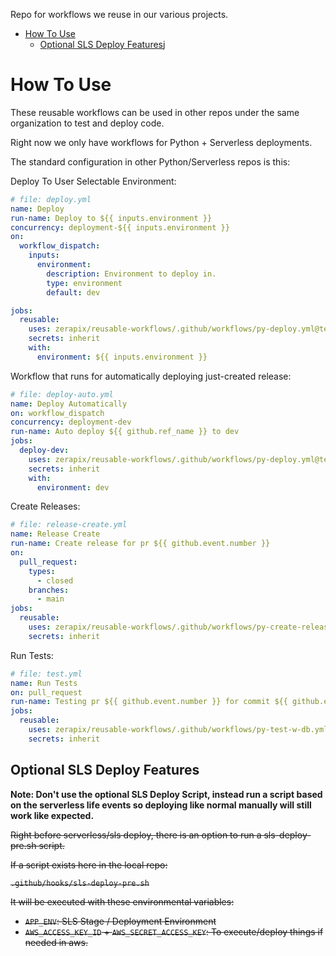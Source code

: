 Repo for workflows we reuse in our various projects.

- [How To Use](#how-to-use)
    * [Optional SLS Deploy Features](#optional-sls-deploy-features)j

# How To Use

These reusable workflows can be used in other repos under the same organization
to test and deploy code.

Right now we only have workflows for Python + Serverless deployments.

The standard configuration in other Python/Serverless repos is this:

Deploy To User Selectable Environment:

```yaml
# file: deploy.yml
name: Deploy
run-name: Deploy to ${{ inputs.environment }}
concurrency: deployment-${{ inputs.environment }}
on:
  workflow_dispatch:
    inputs:
      environment:
        description: Environment to deploy in.
        type: environment
        default: dev

jobs:
  reusable:
    uses: zerapix/reusable-workflows/.github/workflows/py-deploy.yml@test
    secrets: inherit
    with:
      environment: ${{ inputs.environment }}
```

Workflow that runs for automatically deploying just-created release:

```yaml
# file: deploy-auto.yml
name: Deploy Automatically
on: workflow_dispatch
concurrency: deployment-dev
run-name: Auto deploy ${{ github.ref_name }} to dev
jobs:
  deploy-dev:
    uses: zerapix/reusable-workflows/.github/workflows/py-deploy.yml@test
    secrets: inherit
    with:
      environment: dev
```

Create Releases:

```yaml
# file: release-create.yml
name: Release Create
run-name: Create release for pr ${{ github.event.number }}
on:
  pull_request:
    types:
      - closed
    branches:
      - main
jobs:
  reusable:
    uses: zerapix/reusable-workflows/.github/workflows/py-create-release.yml@test
    secrets: inherit
```

Run Tests:

```yaml
# file: test.yml
name: Run Tests
on: pull_request
run-name: Testing pr ${{ github.event.number }} for commit ${{ github.event.after }}
jobs:
  reusable:
    uses: zerapix/reusable-workflows/.github/workflows/py-test-w-db.yml@main
    secrets: inherit
```

## Optional SLS Deploy Features

**Note: Don't use the optional SLS Deploy Script, instead run a script based on the serverless life events
so deploying like normal manually will still work like expected.**


~~Right before serverless/sls deploy, there is an option to run a sls-deploy-pre.sh
script.~~

~~If a script exists here in the local repo:~~

~~`.github/hooks/sls-deploy-pre.sh`~~

~~It will be executed with these environmental variables:~~

- ~~`APP_ENV`: SLS Stage / Deployment Environment~~
- ~~`AWS_ACCESS_KEY_ID` + `AWS_SECRET_ACCESS_KEY`: To execute/deploy things if needed in aws.~~

